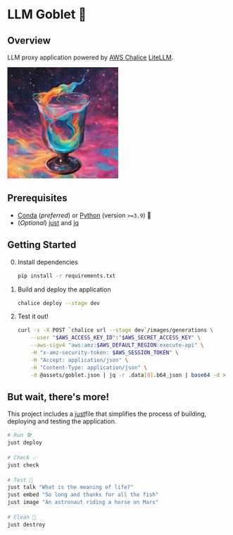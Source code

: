 # LLM Goblet 🍷

## Overview

LLM proxy application powered by [AWS Chalice](https://aws.github.io/chalice/)  [LiteLLM](https://www.litellm.ai/).

<img src="assets/goblet.jpg" width="50%"/>

## Prerequisites

* [Conda](https://conda.io/projects/conda/en/latest/user-guide/install/index.html) (*preferred*) or [Python](https://www.python.org/) (version `>=3.9`) 🐍
* (*Optional*) [just](https://github.com/casey/just) and [jq](https://jqlang.github.io/jq/)

## Getting Started

0. Install dependencies

	```bash
	pip install -r requirements.txt
	```

1. Build and deploy the application

	```bash
	chalice deploy --stage dev
	```

2. Test it out!

    ```bash
    curl -s -X POST `chalice url --stage dev`/images/generations \
        --user "$AWS_ACCESS_KEY_ID":"$AWS_SECRET_ACCESS_KEY" \
        --aws-sigv4 "aws:amz:$AWS_DEFAULT_REGION:execute-api" \
        -H "x-amz-security-token: $AWS_SESSION_TOKEN" \
        -H "Accept: application/json" \
        -H "Content-Type: application/json" \
        -d @assets/goblet.json | jq -r .data[0].b64_json | base64 -d > assets/goblet.jpg
    ```

## But wait, there's more!

This project includes a [just](https://github.com/casey/just)file that simplifies the process of building, deploying and testing the application.

```bash
# Run 🛠️
just deploy

# Check ✅
just check

# Test 🚀
just talk "What is the meaning of life?"
just embed "So long and thanks for all the fish"
just image "An astronaut riding a horse on Mars"

# Clean 🧹
just destroy
```